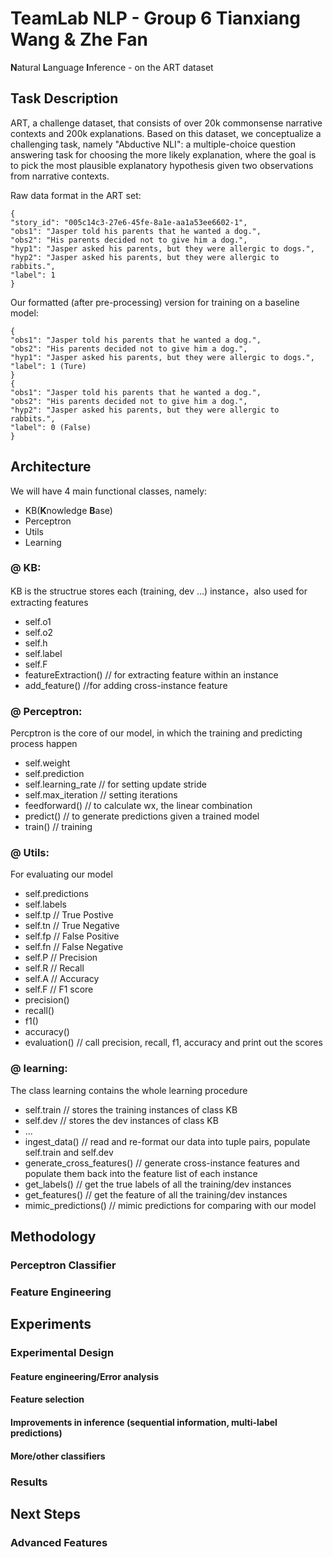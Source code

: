 # TeamLab NLP - Group 6 Tianxiang Wang & Zhe Fan
**N**atural **L**anguage **I**nference  - on the ART dataset


## Task Description


ART, a challenge dataset, that consists of over 20k
commonsense narrative contexts and 200k explanations. Based on this dataset, we
conceptualize a challenging task, namely "Abductive NLI": a multiple-choice question answering task for choosing the more likely explanation, where the goal is to pick the most plausible explanatory hypothesis
given two observations from narrative contexts.

Raw data format in the ART set:
```
{
"story_id": "005c14c3-27e6-45fe-8a1e-aa1a53ee6602-1",
"obs1": "Jasper told his parents that he wanted a dog.",
"obs2": "His parents decided not to give him a dog.",
"hyp1": "Jasper asked his parents, but they were allergic to dogs.",
"hyp2": "Jasper asked his parents, but they were allergic to rabbits.",
"label": 1
}
```

Our formatted (after pre-processing) version for training on a baseline model:
```
{
"obs1": "Jasper told his parents that he wanted a dog.",
"obs2": "His parents decided not to give him a dog.",
"hyp1": "Jasper asked his parents, but they were allergic to dogs.",
"label": 1 (Ture)
}
{
"obs1": "Jasper told his parents that he wanted a dog.",
"obs2": "His parents decided not to give him a dog.",
"hyp2": "Jasper asked his parents, but they were allergic to rabbits.",
"label": 0 (False)
}
```
## Architecture

 We will have 4 main functional classes, namely: 
 * KB(**K**nowledge **B**ase)
 * Perceptron 
 * Utils 
 * Learning
 
  ### @ KB:
  KB is the structrue stores each (training, dev ...) instance，also used for extracting features
  * self.o1
  * self.o2
  * self.h
  * self.label
  * self.F
  * featureExtraction() // for extracting feature within an instance
  * add_feature() //for adding cross-instance feature
 
  ### @ Perceptron:
  Percptron is the core of our model, in which the training and predicting process happen
  * self.weight
  * self.prediction
  * self.learning_rate // for setting update stride
  * self.max_iteration // setting iterations
  * feedforward() // to calculate wx, the linear combination
  * predict() // to generate predictions given a trained model
  * train() // training 


  ### @ Utils:
  For evaluating our model 
  * self.predictions
  * self.labels
  * self.tp // True Postive
  * self.tn // True Negative
  * self.fp // False Positive
  * self.fn // False Negative
  * self.P // Precision
  * self.R // Recall
  * self.A // Accuracy
  * self.F // F1 score
  * precision()
  * recall()
  * f1()
  * accuracy()
  * evaluation() // call precision, recall, f1, accuracy and print out the scores
  
  
  ### @ learning:
  The class learning contains the whole learning procedure 
  * self.train // stores the training instances of class KB 
  * self.dev // stores the dev instances of class KB 
  * ...
  * ingest_data() // read and re-format our data into tuple pairs, populate self.train and self.dev
  * generate_cross_features() // generate cross-instance features and populate them back into the feature list of each instance
  * get_labels() // get the true labels of all the training/dev instances
  * get_features() // get the feature of all the training/dev instances
  * mimic_predictions() // mimic predictions for comparing with our model

## Methodology
### Perceptron Classifier
### Feature Engineering

## Experiments

### Experimental Design
#### Feature engineering/Error analysis
#### Feature selection
#### Improvements in inference (sequential information, multi-label predictions)
#### More/other classifiers


### Results

## Next Steps
### Advanced Features
